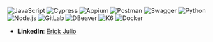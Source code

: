 

<p align="left">
  <img src="https://img.shields.io/badge/JavaScript-ES6-323330?style=flat&logo=javascript&logoColor=fff" alt="JavaScript" />
  <img src="https://img.shields.io/badge/Cypress-4a2c2e?style=flat&logo=cypress&logoColor=fff" alt="Cypress" />
  <img src="https://img.shields.io/badge/Appium-25F4B2?style=flat&logo=appium&logoColor=000" alt="Appium" />
  <img src="https://img.shields.io/badge/Postman-FF6C37?style=flat&logo=postman&logoColor=fff" alt="Postman" />
  <img src="https://img.shields.io/badge/Swagger-85EA2D?style=flat&logo=swagger&logoColor=000" alt="Swagger" />
  <img src="https://img.shields.io/badge/Python-3776AB?style=flat&logo=python&logoColor=fff" alt="Python" />
  <img src="https://img.shields.io/badge/Node.js-339933?style=flat&logo=node.js&logoColor=fff" alt="Node.js" />
  <img src="https://img.shields.io/badge/GitLab-FCA121?style=flat&logo=gitlab&logoColor=fff" alt="GitLab" />
  <img src="https://img.shields.io/badge/DBeaver-8D7F71?style=flat&logo=dbeaver&logoColor=fff" alt="DBeaver" />
  <img src="https://img.shields.io/badge/K6-00A9A6?style=flat&logo=k6&logoColor=fff" alt="K6" />
  <img src="https://img.shields.io/badge/Docker-2496ED?style=flat&logo=docker&logoColor=fff" alt="Docker" />
</p>




- **LinkedIn**: [Erick Julio](https://www.linkedin.com/in/ericksantos)



